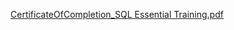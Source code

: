 
[CertificateOfCompletion_SQL Essential Training.pdf](https://github.com/user-attachments/files/16362773/CertificateOfCompletion_SQL.Essential.Training.pdf)
